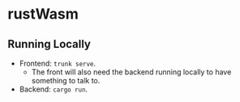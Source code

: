 # rustWasm

## Running Locally

- Frontend: `trunk serve`.
  - The front will also need the backend running locally to have something to talk to.
- Backend: `cargo run`.
